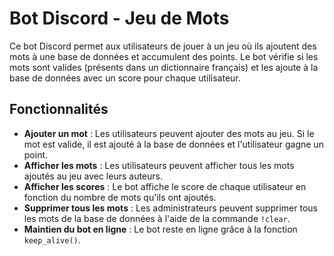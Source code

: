 # Bot Discord - Jeu de Mots

Ce bot Discord permet aux utilisateurs de jouer à un jeu où ils ajoutent des mots à une base de données et accumulent des points. Le bot vérifie si les mots sont valides (présents dans un dictionnaire français) et les ajoute à la base de données avec un score pour chaque utilisateur.

## Fonctionnalités

- **Ajouter un mot** : Les utilisateurs peuvent ajouter des mots au jeu. Si le mot est valide, il est ajouté à la base de données et l'utilisateur gagne un point.
- **Afficher les mots** : Les utilisateurs peuvent afficher tous les mots ajoutés au jeu avec leurs auteurs.
- **Afficher les scores** : Le bot affiche le score de chaque utilisateur en fonction du nombre de mots qu'ils ont ajoutés.
- **Supprimer tous les mots** : Les administrateurs peuvent supprimer tous les mots de la base de données à l'aide de la commande `!clear`.
- **Maintien du bot en ligne** : Le bot reste en ligne grâce à la fonction `keep_alive()`.
